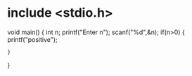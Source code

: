 
# include <stdio.h>
void main()
{
    int n;
    printf("Enter n");
    scanf("%d",&n);
    if(n>0)
    {
        printf("positive");
        
    }
}
